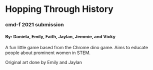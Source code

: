 # Hopping Through History

### cmd-f 2021 submission
#### By: Daniela, Emily, Faith, Jaylan, Jemmie, and Vicky

A fun little game based from the Chrome dino game.
Aims to educate people about prominent women in STEM.

Original art done by Emily and Jaylan

